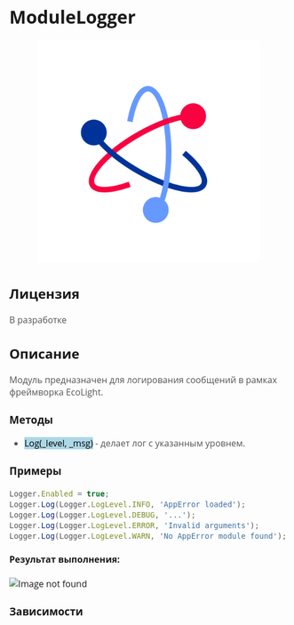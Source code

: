 <div style = "font-family: 'Open Sans', sans-serif; font-size: 16px">

# ModuleLogger

<div style = "color: #555">
    <p align="center">
    <img src="./res/logo.png" width="400" title="hover text">
    </p>
</div>

## Лицензия

<div style = "color: #555">

В разработке
</div>

## Описание
<div style = "color: #555">

Модуль предназначен для логирования сообщений в рамках фреймворка EcoLight.

</div>

### Методы
<div style = "color: #555">

- <mark style="background-color: lightblue">Log(_level, _msg)</mark> - делает лог с указанным уровнем.

</div>

### Примеры
<div style = "color: #555">

```js
Logger.Enabled = true;
Logger.Log(Logger.LogLevel.INFO, 'AppError loaded');
Logger.Log(Logger.LogLevel.DEBUG, '...');
Logger.Log(Logger.LogLevel.ERROR, 'Invalid arguments');
Logger.Log(Logger.LogLevel.WARN, 'No AppError module found');

```

</div>

#### Результат выполнения:

<div align='left'>
    <img src="" alt="Image not found">
</div>

### Зависимости
<div style = "color: #555">

</div>

</div>
